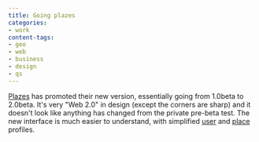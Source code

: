 ```yaml
---
title: Going plazes
categories:
- work
content-tags:
- geo
- web
- business
- design
- qs
---
```


[Plazes][1] has promoted their new version, essentially going from 1.0beta to 2.0beta.  It's very "Web 2.0" in design (except the corners are sharp) and it doesn't look like anything has changed from the private pre-beta test.  The new interface is much easier to understand, with simplified [user][2] and [place][3] profiles.

   [1]: http://www.plazes.com/
   [2]: http://beta.plazes.com/user/phobia/
   [3]: http://beta.plazes.com/plaze/af9d084cfb4e2948053ab945c9e7db98/

